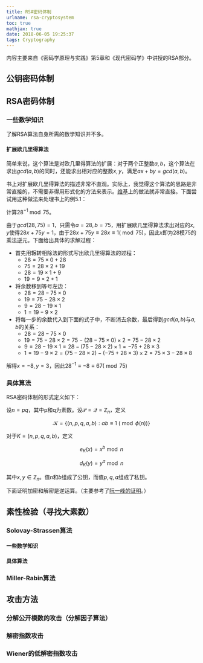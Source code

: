 ```yaml
---
title: RSA密码体制
urlname: rsa-cryptosystem
toc: true
mathjax: true
date: 2018-06-05 19:25:37
tags: Cryptography
---
```


内容主要来自《密码学原理与实践》第5章和《现代密码学》中讲授的RSA部分。

## 公钥密码体制

## RSA密码体制

### 一些数学知识

了解RSA算法自身所需的数学知识并不多。

#### 扩展欧几里得算法

简单来说，这个算法是对欧几里得算法的扩展：对于两个正整数$a, b$，这个算法在求出$gcd(a, b)$的同时，还能求出相对应的整数$x, y$，满足$ax + by = gcd(a, b)$。

书上对扩展欧几里得算法的描述非常不直观。实际上，我觉得这个算法的思路是非常直接的，不需要非得用形式化的方法来表示。[维基](https://zh.wikipedia.org/wiki/%E6%89%A9%E5%B1%95%E6%AC%A7%E5%87%A0%E9%87%8C%E5%BE%97%E7%AE%97%E6%B3%95)上的做法就非常直接。下面尝试用这种做法来处理书上的例5.1：

计算$28^{-1} \bmod 75$。

由于$gcd(28, 75) = 1$，只需令$a = 28, b = 75$，用扩展欧几里得算法求出对应的$x, y$使得$28x + 75y = 1$，由于$28x + 75y \equiv 28x \equiv 1 (\bmod 75)$，因此$x$即为28模75的乘法逆元。下面给出具体的求解过程：

* 首先用辗转相除法的形式写出欧几里得算法的过程：
  * $28 = 75 \times 0 + 28$
  * $75 = 28 \times 2 + 19$
  * $28 = 19 \times 1 + 9$
  * $19 = 9 \times 2 + 1$
* 将余数移到等号左边：
  * $28 = 28 - 75 \times 0$
  * $19 = 75 - 28 \times 2$
  * $9 = 28 - 19 \times 1$
  * $1 = 19 - 9 \times 2$
* 将每一步的余数代入到下面的式子中，不断消去余数，最后得到$gcd(a, b)$与$a, b$的关系：
  * $28 = 28 - 75 \times 0$
  * $19 = 75 - 28 \times 2 = 75 - (28 - 75 \times 0) \times 2 = 75 - 28 \times 2$
  * $9 = 28 - 19 \times 1 = 28 - (75 - 28 \times 2) \times 1 = -75 + 28 \times 3$
  * $1 = 19 - 9 \times 2 = (75 - 28 \times 2) - (-75 + 28 \times 3) \times 2 = 75 \times 3 - 28 \times 8$

解得$x = -8, y = 3$，因此$28^{-1} \equiv -8 \equiv 67 (\bmod 75)$

### 具体算法

RSA密码体制的形式定义如下：

设$n = pq$，其中p和q为素数。设$\mathcal{P} = \mathcal{Q} = \mathbb{Z}_n$，定义

$$\mathcal{K} = \{(n, p, q, a, b): ab \equiv 1\ (\bmod \phi(n))\}$$

对于$K = (n, p, q, a, b)$，定义

$$e_K(x) = x^b \bmod n$$

$$d_K(y) = y^a \bmod n$$

其中$x, y \in \mathbb{Z}_n$。值$n$和$b$组成了公钥，而值$p, q, a$组成了私钥。

下面证明加密和解密是逆运算。（主要参考了[阮一峰的证明](http://www.ruanyifeng.com/blog/2013/07/rsa_algorithm_part_two.html)。）



## 素性检验（寻找大素数）

### Solovay-Strassen算法

#### 一些数学知识

#### 具体算法

### Miller-Rabin算法

## 攻击方法

### 分解公开模数的攻击（分解因子算法）

### 解密指数攻击

### Wiener的低解密指数攻击
